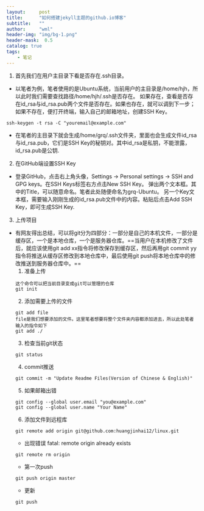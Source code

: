 ```yaml
---
layout:     post
title:      "如何搭建jekyll主题的github.io博客"
subtitle:   ""
author:     "wml"
header-img: "img/bg-1.png"
header-mask:  0.5
catalog: true
tags:
    - 笔记
---
```


1. 首先我们在用户主目录下看是否存在.ssh目录。
- 以笔者为例，笔者使用的是Ubuntu系统，当前用户的主目录是/home/hjh，所以此时我们需要查找路径/home/hjh/.ssh是否存在。
如果存在，查看是否存在id_rsa与id_rsa.pub两个文件是否存在。如果也存在，就可以调到下一步；
如果不存在，便打开终端，输入自己的邮箱地址，创建SSH Key。
```
ssh-keygen -t rsa -C "youremail@example.com"
```
- 在笔者的主目录下就会生成/home/grq/.ssh文件夹，里面也会生成文件id_rsa与id_rsa.pub，它们是SSH Key的秘钥对。其中id_rsa是私钥，不能泄露，id_rsa.pub是公钥.
2. 在GitHub端设置SSH Key
- 登录GitHub，点击右上角头像，Settings -> Personal settings -> SSH and GPG keys。在SSH Keys标签右方点击New SSH Key。
弹出两个文本框。其中的Title，可以随意命名。笔者此处随便命名为grq-Ubuntu。
另一个Key文本框，需要输入刚刚生成的id_rsa.pub文件中的内容。粘贴后点击Add SSH Key，即可生成SSH Key.
3. 上传项目
- 有网友得出总结，可以将git分为四部分：一部分是自己的本机文件，一部分是缓存区，一个是本地仓库，一个是服务器仓库。==当用户在本机修改了文件后，就应该使用git add xx指令将修改保存到缓存区，然后再用git commit yy指令将推送从缓存区修改到本地仓库中，最后使用git push将本地仓库中的修改推送到服务器仓库中。==
    1. 准备上传
    ```
    这个命令可以把当前目录变成git可以管理的仓库
    git init
    ```
    2. 添加需要上传的文件
    ```
    git add file
    file是我们想要添加的文件。这里笔者想要将整个文件夹内容都添加进去，所以此处笔者输入的指令如下
    git add ./
    ```
    3. 检查当前git状态
    ```
    git status
    ```
    4. commit推送
    ```
    git commit -m "Update Readme Files(Version of Chinese & English)"
    ```
    5. 如果邮箱出错
    ```
    git config --global user.email "you@example.com"
    git config --global user.name "Your Name"
    ```
    6. 添加文件到远程库
    ```
    git remote add origin git@github.com:huangjinhai12/linux.git
    ```
    - 出现错误 fatal: remote origin already exists
    ```
    git remote rm origin
    ```
    - 第一次push
    ```
    git push origin master
    ```
    - 更新
    ```
    git push
    ```